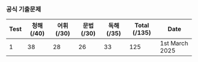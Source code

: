 ### 공식 기출문제

| Test | 청해 (/40) | 어휘 (/30) | 문법 (/30) | 독해 (/35) | Total (/135) | Date          |
|------|------------|------------|------------|------------|--------------|---------------|
| 1    | 38         | 28         | 26         | 33         | 125          | 1st March 2025|


